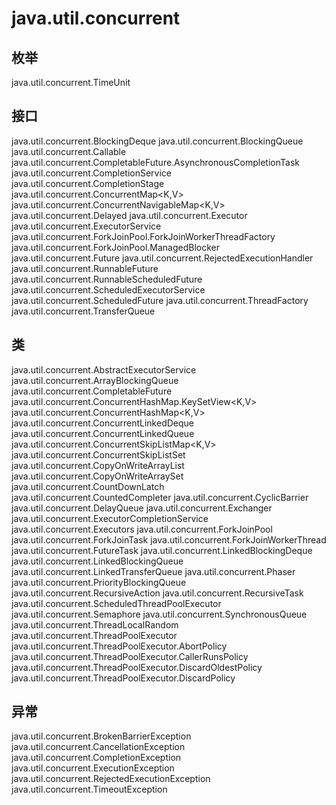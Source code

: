 # java.util.concurrent

## 枚举

java.util.concurrent.TimeUnit

## 接口

java.util.concurrent.BlockingDeque<E>
java.util.concurrent.BlockingQueue<E>
java.util.concurrent.Callable<V>
java.util.concurrent.CompletableFuture.AsynchronousCompletionTask
java.util.concurrent.CompletionService<V>
java.util.concurrent.CompletionStage<T>
java.util.concurrent.ConcurrentMap<K,V>
java.util.concurrent.ConcurrentNavigableMap<K,V>
java.util.concurrent.Delayed
java.util.concurrent.Executor
java.util.concurrent.ExecutorService
java.util.concurrent.ForkJoinPool.ForkJoinWorkerThreadFactory
java.util.concurrent.ForkJoinPool.ManagedBlocker
java.util.concurrent.Future<V>
java.util.concurrent.RejectedExecutionHandler
java.util.concurrent.RunnableFuture<V>
java.util.concurrent.RunnableScheduledFuture<V>
java.util.concurrent.ScheduledExecutorService
java.util.concurrent.ScheduledFuture<V>
java.util.concurrent.ThreadFactory
java.util.concurrent.TransferQueue<E>

## 类

java.util.concurrent.AbstractExecutorService
java.util.concurrent.ArrayBlockingQueue<E>
java.util.concurrent.CompletableFuture<T>
java.util.concurrent.ConcurrentHashMap.KeySetView<K,V>
java.util.concurrent.ConcurrentHashMap<K,V>
java.util.concurrent.ConcurrentLinkedDeque<E>
java.util.concurrent.ConcurrentLinkedQueue<E>
java.util.concurrent.ConcurrentSkipListMap<K,V>
java.util.concurrent.ConcurrentSkipListSet<E>
java.util.concurrent.CopyOnWriteArrayList<E>
java.util.concurrent.CopyOnWriteArraySet<E>
java.util.concurrent.CountDownLatch
java.util.concurrent.CountedCompleter<T>
java.util.concurrent.CyclicBarrier
java.util.concurrent.DelayQueue<E extends Delayed>
java.util.concurrent.Exchanger<V>
java.util.concurrent.ExecutorCompletionService<V>
java.util.concurrent.Executors
java.util.concurrent.ForkJoinPool
java.util.concurrent.ForkJoinTask<V>
java.util.concurrent.ForkJoinWorkerThread
java.util.concurrent.FutureTask<V>
java.util.concurrent.LinkedBlockingDeque<E>
java.util.concurrent.LinkedBlockingQueue<E>
java.util.concurrent.LinkedTransferQueue<E>
java.util.concurrent.Phaser
java.util.concurrent.PriorityBlockingQueue<E>
java.util.concurrent.RecursiveAction
java.util.concurrent.RecursiveTask<V>
java.util.concurrent.ScheduledThreadPoolExecutor
java.util.concurrent.Semaphore
java.util.concurrent.SynchronousQueue<E>
java.util.concurrent.ThreadLocalRandom
java.util.concurrent.ThreadPoolExecutor
java.util.concurrent.ThreadPoolExecutor.AbortPolicy
java.util.concurrent.ThreadPoolExecutor.CallerRunsPolicy
java.util.concurrent.ThreadPoolExecutor.DiscardOldestPolicy
java.util.concurrent.ThreadPoolExecutor.DiscardPolicy

## 异常

java.util.concurrent.BrokenBarrierException
java.util.concurrent.CancellationException
java.util.concurrent.CompletionException
java.util.concurrent.ExecutionException
java.util.concurrent.RejectedExecutionException
java.util.concurrent.TimeoutException





